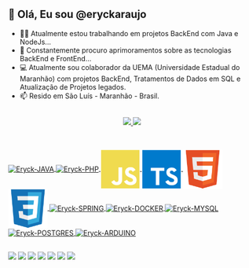 ## 👋 Olá, Eu sou @eryckaraujo
- 👨‍💻 Atualmente estou trabalhando em projetos BackEnd com Java e NodeJs...
- 🔗 Constantemente procuro aprimoramentos sobre as tecnologias BackEnd e FrontEnd...
- 💻  Atualmente sou colaborador da UEMA (Universidade Estadual do Maranhão) com projetos BackEnd, Tratamentos de Dados em SQL e Atualização de Projetos legados.
- 📫 Resido em São Luís - Maranhão - Brasil.

##
<div align="center">
  <a href="https://github.com/eryckaraujo">
  <img height="180em" src="https://github-readme-stats.vercel.app/api?username=eryckaraujo&show_icons=true&theme=chartreuse-dark&include_all_commits=true&count_private=true"/>
  <img height="180em" src="https://github-readme-stats.vercel.app/api/top-langs/?username=eryckaraujo&layout=compact&langs_count=7&theme=chartreuse-dark"/>
</div>
  
##

<div style="display: inline_block"><br>
  <img align="center" alt="Eryck-JAVA" height="80" width="80" src="https://cdn.jsdelivr.net/gh/devicons/devicon/icons/java/java-original.svg">
  <img align="center" alt="Eryck-PHP" height="80" width="80" src="https://cdn.jsdelivr.net/gh/devicons/devicon/icons/php/php-plain.svg">
  <img align="center" alt="Eryck-JS" height="80" width="80" src="https://raw.githubusercontent.com/devicons/devicon/master/icons/javascript/javascript-plain.svg">
  <img align="center" alt="Eryck-TS" height="80" width="80" src="https://raw.githubusercontent.com/devicons/devicon/master/icons/typescript/typescript-plain.svg">
  <img align="center" alt="Eryck-HTML" height="80" width="80" src="https://raw.githubusercontent.com/devicons/devicon/master/icons/html5/html5-original.svg">
  <img align="center" alt="Eryck-CSS" height="80" width="80" src="https://raw.githubusercontent.com/devicons/devicon/master/icons/css3/css3-original.svg">
  <img align="center" alt="Eryck-SPRING" height="80" width="80" src="https://cdn.jsdelivr.net/gh/devicons/devicon/icons/spring/spring-original.svg">
  <img align="center" alt="Eryck-DOCKER" height="80" width="80"  src="https://cdn.jsdelivr.net/gh/devicons/devicon/icons/docker/docker-original.svg">
  <img align="center" alt="Eryck-MYSQL" height="80" width="80"  src="https://cdn.jsdelivr.net/gh/devicons/devicon/icons/mysql/mysql-original.svg">
  <img align="center" alt="Eryck-POSTGRES" height="80" width="80" src="https://cdn.jsdelivr.net/gh/devicons/devicon/icons/postgresql/postgresql-original.svg">
  <img align="center" alt="Eryck-ARDUINO" height="80" width="80"  src="https://cdn.jsdelivr.net/gh/devicons/devicon/icons/arduino/arduino-original.svg">
</div>
  
  ##
  
  <div> 
  <a href="https://www.youtube.com/channel/UCezGFDvUy0WscsKjnbsVoOg" target="_blank"><img src="https://img.shields.io/badge/YouTube-FF0000?style=for-the-badge&logo=youtube&logoColor=white" target="_blank"></a>
     <a href="https://www.facebook.com/eryck.araujo.5" target="_blank"><img src="https://img.shields.io/badge/Facebook-1877F2?style=for-the-badge&logo=facebook&logoColor=white" target="_blank"></a>
  <a href="https://instagram.com/eryck_araujoo" target="_blank"><img src="https://img.shields.io/badge/-Instagram-%23E4405F?style=for-the-badge&logo=instagram&logoColor=white" target="_blank"></a>
 <a href="https://discord.gg/EryckAra#9721" target="_blank"><img src="https://img.shields.io/badge/Discord-7289DA?style=for-the-badge&logo=discord&logoColor=white" target="_blank"></a> 
    <a href="mailto:eryckktm@hotmail.com"><img src="https://img.shields.io/badge/Microsoft_Outlook-0078D4?style=for-the-badge&logo=microsoft-outlook&logoColor=white" target = "blank"></a>
  <a href="mailto:eryckktm@gmail.com"><img src="https://img.shields.io/badge/-Gmail-%23333?style=for-the-badge&logo=gmail&logoColor=white" target="_blank"></a>
  <a href="https://www.linkedin.com/in/eryck-de-araújo-oliveira-384b1b1b9" target="_blank"><img src="https://img.shields.io/badge/-LinkedIn-%230077B5?style=for-the-badge&logo=linkedin&logoColor=white" target="_blank"></a> 
</div>
  
